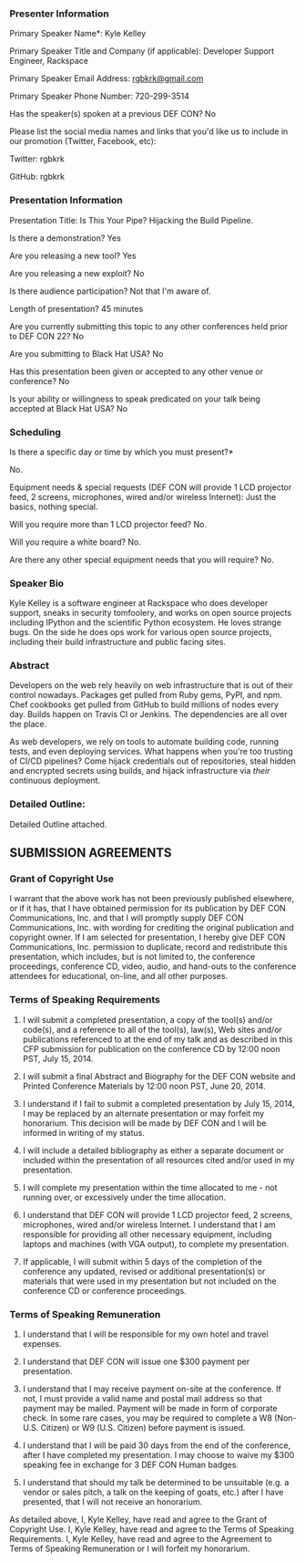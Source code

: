 ### Presenter Information

Primary Speaker Name*: Kyle Kelley

Primary Speaker Title and Company (if applicable): Developer Support Engineer, Rackspace

Primary Speaker Email Address: rgbkrk@gmail.com

Primary Speaker Phone Number: 720-299-3514

Has the speaker(s) spoken at a previous DEF CON? No

Please list the social media names and links that you'd like us to include in our promotion (Twitter, Facebook, etc):

Twitter: rgbkrk

GitHub: rgbkrk

### Presentation Information

Presentation Title: Is This Your Pipe? Hijacking the Build Pipeline.

Is there a demonstration? Yes

Are you releasing a new tool? Yes

Are you releasing a new exploit? No

Is there audience participation? Not that I'm aware of.

Length of presentation? 45 minutes

Are you currently submitting this topic to any other conferences held prior to DEF CON 22? No

Are you submitting to Black Hat USA? No

Has this presentation been given or accepted to any other venue or conference? No

Is your ability or willingness to speak predicated on your talk being accepted at Black Hat USA? No


### Scheduling

Is there a specific day or time by which you must present?*

No.

Equipment needs & special requests (DEF CON will provide 1 LCD projector feed, 2 screens, microphones, wired and/or wireless Internet):
Just the basics, nothing special.

Will you require more than 1 LCD projector feed? No.

Will you require a white board? No.

Are there any other special equipment needs that you will require? No.


### Speaker Bio

Kyle Kelley is a software engineer at Rackspace who does developer support, sneaks in security tomfoolery, and works on open source projects including IPython and the scientific Python ecosystem. He loves strange bugs. On the side he does ops work for various open source projects, including their build infrastructure and public facing sites.

### Abstract

Developers on the web rely heavily on web infrastructure that is out of their control nowadays. Packages get pulled from Ruby gems, PyPI, and npm. Chef cookbooks get pulled from GitHub to build millions of nodes every day. Builds happen on Travis CI or Jenkins. The dependencies are all over the place.

As web developers, we rely on tools to automate building code, running tests, and even deploying services. What happens when you're too trusting of CI/CD pipelines? Come hijack credentials out of repositories, steal hidden and encrypted secrets using builds, and hijack infrastructure via *their* continuous deployment.

### Detailed Outline:

Detailed Outline attached.

## SUBMISSION AGREEMENTS

### Grant of Copyright Use

I warrant that the above work has not been previously published elsewhere, or if it has, that I have obtained permission for its publication by DEF CON Communications, Inc. and that I will promptly supply DEF CON Communications, Inc. with wording for crediting the original publication and copyright owner. If I am selected for presentation, I hereby give DEF CON Communications, Inc. permission to duplicate, record and redistribute this presentation, which includes, but is not limited to, the conference proceedings, conference CD, video, audio, and hand-outs to the conference attendees for educational, on-line, and all other purposes.

### Terms of Speaking Requirements

1) I will submit a completed presentation, a copy of the tool(s) and/or code(s), and a reference to all of the tool(s), law(s), Web sites and/or publications referenced to at the end of my talk and as described in this CFP submission for publication on the conference CD by 12:00 noon PST, July 15, 2014.

2) I will submit a final Abstract and Biography for the DEF CON website and Printed Conference Materials by 12:00 noon PST, June 20, 2014.

3) I understand if I fail to submit a completed presentation by July 15, 2014, I may be replaced by an alternate presentation or may forfeit my honorarium. This decision will be made by DEF CON and I will be informed in writing of my status.

4) I will include a detailed bibliography as either a separate document or included within the presentation of all resources cited and/or used in my presentation.

5) I will complete my presentation within the time allocated to me - not running over, or excessively under the time allocation.

6) I understand that DEF CON will provide 1 LCD projector feed, 2 screens, microphones, wired and/or wireless Internet. I understand that I am responsible for providing all other necessary equipment, including laptops and machines (with VGA output), to complete my presentation.

7) If applicable, I will submit within 5 days of the completion of the conference any updated, revised or additional presentation(s) or materials that were used in my presentation but not included on the conference CD or conference proceedings.

### Terms of Speaking Remuneration

1) I understand that I will be responsible for my own hotel and travel expenses.

2) I understand that DEF CON will issue one $300 payment per presentation.

3) I understand that I may receive payment on-site at the conference. If not, I must provide a valid name and postal mail address so that payment may be mailed. Payment will be made in form of corporate check. In some rare cases, you may be required to complete a W8 (Non-U.S. Citizen) or W9 (U.S. Citizen) before payment is issued.

4) I understand that I will be paid 30 days from the end of the conference, after I have completed my presentation. I may choose to waive my $300 speaking fee in exchange for 3 DEF CON Human badges.

5) I understand that should my talk be determined to be unsuitable (e.g. a vendor or sales pitch, a talk on the keeping of goats, etc.) after I have presented, that I will not receive an honorarium.

As detailed above,
I, Kyle Kelley, have read and agree to the Grant of Copyright Use.
I, Kyle Kelley, have read and agree to the Terms of Speaking Requirements.
I, Kyle Kelley, have read and agree to the Agreement to Terms of Speaking Remuneration or I will forfeit my honorarium.
